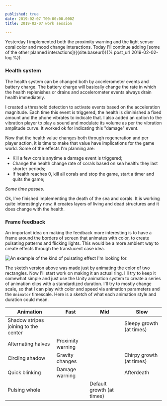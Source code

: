 ```yaml
---

published: true
date: 2019-02-07 T00:00:00.000Z
title: 2019-02-07 work session

---
```


Yesterday I implemented both the proximity warning and the light sensor coral color and mood change interactions. Today I'll continue adding [some of the other planned interactions]({{site.baseurl}}{% post_url 2019-02-02-log %}).

### Health system

The health system can be changed both by accelerometer events and battery charge. The battery charge will basically change the rate in which the health replenishes or drains and accelerometer events always drain health immediately.

I created a threshold detection to activate events based on the acceleration magnitude. Each time this event is triggered, the health is diminished a fixed amount and the phone vibrates to indicate that. I also added an option to the vibration player to play a sound and modulate its volume as per the vibration amplitude curve. It worked ok for indicating this "damage" event.

Now that the health value changes both through regeneration and per player action, it is time to make that value have implications for the game world. Some of the effects I'm planning are:

- Kill a few corals anytime a damage event is triggered;
- Change the health change rate of corals based on sea health: they last shorter periods;
- If health reaches 0, kill all corals and stop the game, start a timer and quits the game;

*Some time passes.* 

Ok, I've finished implementing the death of the sea and corals. It is working quite interestingly now, it creates layers of living and dead structures and it does change with the health.

### Frame feedback

An important idea on making the feedback more interesting is to have a frame around the borders of screen that animates with color, to create pulsating patterns and flicking lights. This would be a more ambient way to create effects through the translucent case idea.

![An example of the kind of pulsating effect I'm looking for.]({{site.baseurl}}/images/pulse.gif)

The sketch version above was made just by animating the color of two rectangles. Now I'll start work on making it an actual ring. I'll try to keep it somewhat simple and just use the Unity animation system to create a series of animation clips with a standardized duration. I'll try to mostly change scale, so that I can play with color and speed via animation parameters and the `Animator` timescale. Here is a sketch of what each animation style and duration could mean.

| Animation                            | Fast              | Mid                       | Slow                     |
| ------------------------------------ | ----------------- | ------------------------- | ------------------------ |
| Shadow stripes joining to the center |                   |                           | Sleepy growth (at times) |
| Alternating halves                   | Proximity warning |                           |                          |
| Circling shadow                      | Gravity changes   |                           | Chirpy growth (at times) |
| Quick blinking                       | Damage warning    |                           | Afterdeath               |
| Pulsing whole                        |                   | Default growth (at times) |                          |


